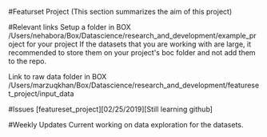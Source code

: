 #Featurset Project
(This section summarizes the aim of this project)

#Relevant links
Setup a folder in BOX /Users/nehabora/Box/Datascience/research_and_development/example_project for your project If the datasets that you are working with are large, it recommended to store them on your project's boc folder and not add them to the repo.

Link to raw data folder in BOX /Users/marzuqkhan/Box/Datascience/research_and_development/featureset_project/input_data

#Issues
[featureset_project][02/25/2019][Still learning github]

#Weekly Updates
Current working on data exploration for the datasets.
